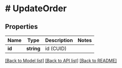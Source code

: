 # # UpdateOrder

## Properties

Name | Type | Description | Notes
------------ | ------------- | ------------- | -------------
**id** | **string** | id (CUID) |

[[Back to Model list]](../../README.md#models) [[Back to API list]](../../README.md#endpoints) [[Back to README]](../../README.md)
